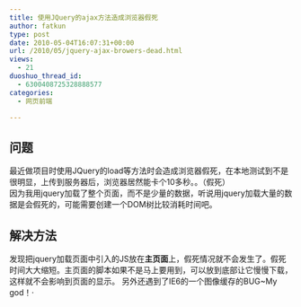 ```yaml
---
title: 使用JQuery的ajax方法造成浏览器假死
author: fatkun
type: post
date: 2010-05-04T16:07:31+00:00
url: /2010/05/jquery-ajax-browers-dead.html
views:
  - 21
duoshuo_thread_id:
  - 6300408725328888577
categories:
  - 网页前端

---
```

## 问题

最近做项目时使用JQuery的load等方法时会造成浏览器假死，在本地测试到不是很明显，上传到服务器后，浏览器居然能卡个10多秒。。（假死）  
因为我用jquery加载了整个页面，而不是少量的数据，听说用jquery加载大量的数据是会假死的，可能需要创建一个DOM树比较消耗时间吧。
## 解决方法

发现把jquery加载页面中引入的JS放在**主页面**上，假死情况就不会发生了。假死时间大大缩短。主页面的脚本如果不是马上要用到，可以放到底部让它慢慢下载，这样就不会影响到页面的显示。
另外还遇到了IE6的一个图像缓存的BUG~My god！·